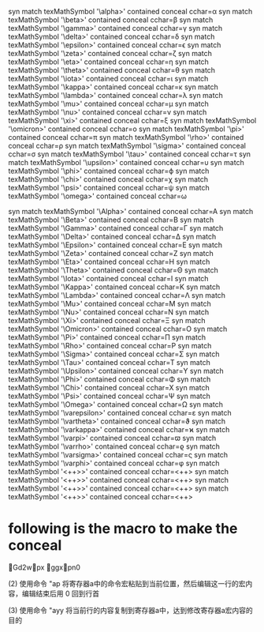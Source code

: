 
syn match texMathSymbol '\\alpha\>' contained conceal cchar=α
syn match texMathSymbol '\\beta\>' contained conceal cchar=β
syn match texMathSymbol '\\gamma\>' contained conceal cchar=γ
syn match texMathSymbol '\\delta\>' contained conceal cchar=δ
syn match texMathSymbol '\\epsilon\>' contained conceal cchar=ϵ
syn match texMathSymbol '\\zeta\>' contained conceal cchar=ζ
syn match texMathSymbol '\\eta\>' contained conceal cchar=η
syn match texMathSymbol '\\theta\>' contained conceal cchar=θ
syn match texMathSymbol '\\iota\>' contained conceal cchar=ι
syn match texMathSymbol '\\kappa\>' contained conceal cchar=κ
syn match texMathSymbol '\\lambda\>' contained conceal cchar=λ
syn match texMathSymbol '\\mu\>' contained conceal cchar=μ
syn match texMathSymbol '\\nu\>' contained conceal cchar=ν
syn match texMathSymbol '\\xi\>' contained conceal cchar=ξ
syn match texMathSymbol '\\omicron\>' contained conceal cchar=ο
syn match texMathSymbol '\\pi\>' contained conceal cchar=π
syn match texMathSymbol '\\rho\>' contained conceal cchar=ρ
syn match texMathSymbol '\\sigma\>' contained conceal cchar=σ
syn match texMathSymbol '\\tau\>' contained conceal cchar=τ
syn match texMathSymbol '\\upsilon\>' contained conceal cchar=υ
syn match texMathSymbol '\\phi\>' contained conceal cchar=ϕ
syn match texMathSymbol '\\chi\>' contained conceal cchar=χ
syn match texMathSymbol '\\psi\>' contained conceal cchar=ψ
syn match texMathSymbol '\\omega\>' contained conceal cchar=ω


syn match texMathSymbol '\\Alpha\>' contained conceal cchar=A
syn match texMathSymbol '\\Beta\>' contained conceal cchar=B
syn match texMathSymbol '\\Gamma\>' contained conceal cchar=Γ
syn match texMathSymbol '\\Delta\>' contained conceal cchar=Δ
syn match texMathSymbol '\\Epsilon\>' contained conceal cchar=E
syn match texMathSymbol '\\Zeta\>' contained conceal cchar=Z
syn match texMathSymbol '\\Eta\>' contained conceal cchar=H
syn match texMathSymbol '\\Theta\>' contained conceal cchar=Θ
syn match texMathSymbol '\\Iota\>' contained conceal cchar=I
syn match texMathSymbol '\\Kappa\>' contained conceal cchar=K
syn match texMathSymbol '\\Lambda\>' contained conceal cchar=Λ
syn match texMathSymbol '\\Mu\>' contained conceal cchar=M
syn match texMathSymbol '\\Nu\>' contained conceal cchar=N
syn match texMathSymbol '\\Xi\>' contained conceal cchar=Ξ
syn match texMathSymbol '\\Omicron\>' contained conceal cchar=O
syn match texMathSymbol '\\Pi\>' contained conceal cchar=Π
syn match texMathSymbol '\\Rho\>' contained conceal cchar=P
syn match texMathSymbol '\\Sigma\>' contained conceal cchar=Σ
syn match texMathSymbol '\\Tau\>' contained conceal cchar=T
syn match texMathSymbol '\\Upsilon\>' contained conceal cchar=Υ
syn match texMathSymbol '\\Phi\>' contained conceal cchar=Φ
syn match texMathSymbol '\\Chi\>' contained conceal cchar=X
syn match texMathSymbol '\\Psi\>' contained conceal cchar=Ψ
syn match texMathSymbol '\\Omega\>' contained conceal cchar=Ω
syn match texMathSymbol '\\varepsilon\>' contained conceal cchar=ε
syn match texMathSymbol '\\vartheta\>' contained conceal cchar=ϑ
syn match texMathSymbol '\\varkappa\>' contained conceal cchar=ϰ
syn match texMathSymbol '\\varpi\>' contained conceal cchar=ϖ
syn match texMathSymbol '\\varrho\>' contained conceal cchar=ϱ
syn match texMathSymbol '\\varsigma\>' contained conceal cchar=ς
syn match texMathSymbol '\\varphi\>' contained conceal cchar=φ
syn match texMathSymbol '\<++>\>' contained conceal cchar=<++>
syn match texMathSymbol '\<++>\>' contained conceal cchar=<++>
syn match texMathSymbol '\<++>\>' contained conceal cchar=<++>
syn match texMathSymbol '\<++>\>' contained conceal cchar=<++>

# following is the macro to make the conceal
  Gd2wpx  ggxpn0

(2) 使用命令 "ap 将寄存器a中的命令宏粘贴到当前位置，然后编辑这一行的宏内容，编辑结束后用 0 回到行首

(3) 使用命令 "ayy 将当前行的内容复制到寄存器a中，达到修改寄存器a宏内容的目的




